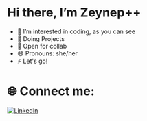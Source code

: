 # Hi there, I’m Zeynep++
- 👀 I’m interested in coding, as you can see
- 🌱 Doing Projects
- 💞️ Open for collab 
- 😄 Pronouns: she/her
- ⚡ Let's go!

# 🌐 Connect me:
[![LinkedIn](https://img.shields.io/badge/LinkedIn-%230077B5.svg?logo=linkedin&logoColor=white)](https://www.linkedin.com/in/zeynep-karaka%C5%9Fl%C4%B1/)
